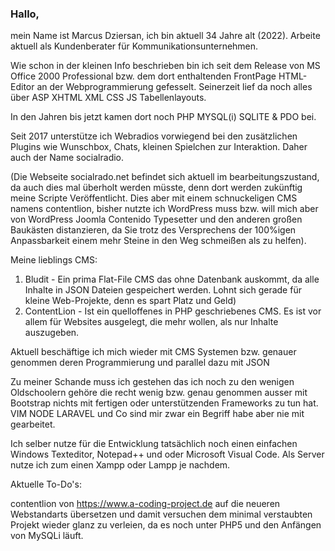### Hallo,

mein Name ist Marcus Dziersan,
ich bin aktuell 34 Jahre alt (2022).
Arbeite aktuell als Kundenberater für Kommunikationsunternehmen.

Wie schon in der kleinen Info beschrieben bin ich seit dem Release von MS Office 2000 Professional bzw. dem dort
enthaltenden FrontPage HTML-Editor an der Webprogrammierung gefesselt. 
Seinerzeit lief da noch alles über ASP XHTML XML CSS JS Tabellenlayouts.

In den Jahren bis jetzt kamen dort noch PHP MYSQL(i) SQLITE & PDO bei.

Seit 2017 unterstütze ich Webradios vorwiegend bei den zusätzlichen Plugins wie Wunschbox, Chats, kleinen Spielchen
zur Interaktion. Daher auch der Name socialradio. 

(Die Webseite socialrado.net befindet sich aktuell im bearbeitungszustand, da auch dies mal überholt werden müsste,
denn dort werden zukünftig meine Scripte Veröffentlicht. Dies aber mit einem schnuckeligen CMS namens contentlion,
bisher nutzte ich WordPress muss bzw. will mich aber von WordPress Joomla Contenido Typesetter und den anderen großen
Baukästen distanzieren, da Sie trotz des Versprechens der 100%igen Anpassbarkeit einem mehr Steine in den Weg schmeißen
als zu helfen).

Meine lieblings CMS:
1. Bludit - Ein prima Flat-File CMS das ohne Datenbank auskommt, da alle Inhalte in JSON Dateien gespeichert werden.
   Lohnt sich gerade für kleine Web-Projekte, denn es spart Platz und Geld)
2. ContentLion - Ist ein quelloffenes in PHP geschriebenes CMS. Es ist vor allem für Websites ausgelegt, die mehr wollen,
   als nur Inhalte auszugeben.

Aktuell beschäftige ich mich wieder mit CMS Systemen bzw. genauer genommen deren Programmierung und parallel dazu mit JSON

Zu meiner Schande muss ich gestehen das ich noch zu den wenigen Oldschoolern gehöre die recht wenig bzw. genau genommen
ausser mit Bootstrap nichts mit fertigen oder unterstützenden Frameworks zu tun hat. VIM NODE LARAVEL und Co sind mir
zwar ein Begriff habe aber nie mit gearbeitet.

Ich selber nutze für die Entwicklung tatsächlich noch einen einfachen Windows Texteditor, Notepad++ und oder Microsoft Visual Code.
Als Server nutze ich zum einen Xampp oder Lampp je nachdem.

Aktuelle To-Do's:

contentlion von https://www.a-coding-project.de auf die neueren Webstandarts übersetzen und damit versuchen dem minimal verstaubten
Projekt wieder glanz zu verleien, da es noch unter PHP5 und den Anfängen von MySQLi läuft.
